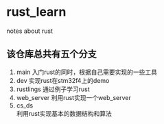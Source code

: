 # rust_learn
notes about rust

## 该仓库总共有五个分支
1. main
	入门rust的同时，根据自己需要实现的一些工具
2. dev
	实现rust在stm32f4上的demo
2. rustlings
	通过例子学习rust
3. web_server
	利用rust实现一个web_server
4. cs_ds	
	利用rust实现基本的数据结构和算法